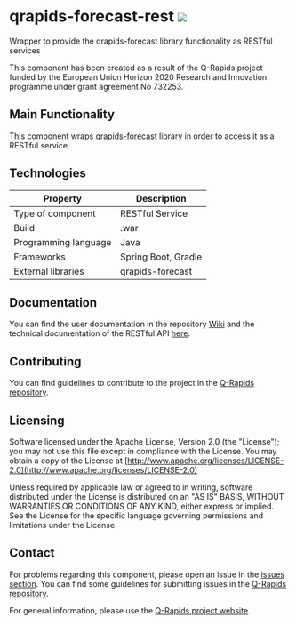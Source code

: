 # qrapids-forecast-rest ![](https://img.shields.io/badge/License-Apache2.0-blue.svg)
Wrapper to provide the qrapids-forecast library functionality as RESTful services

This component has been created as a result of the Q-Rapids project funded by the European Union Horizon 2020 Research and Innovation programme under grant agreement No 732253.

## Main Functionality
This component wraps [qrapids-forecast](https://github.com/q-rapids/qrapids-forecast) library in order to access it as a RESTful service.

## Technologies
|Property|Description|
| -------------------- | --------------------|
| Type of component    | RESTful Service     |
| Build                | .war                |
| Programming language | Java                |
| Frameworks           | Spring Boot, Gradle |
| External libraries   | qrapids-forecast    |

## Documentation

You can find the user documentation in the repository [Wiki](https://github.com/q-rapids/qrapids-forecast-rest/wiki) and the technical documentation of the RESTful API [here](https://q-rapids.github.io/qrapids-forecast-rest).

## Contributing

You can find guidelines to contribute to the project in the [Q-Rapids repository](https://github.com/q-rapids/q-rapids/blob/master/CONTRIBUTING.md).

## Licensing

Software licensed under the Apache License, Version 2.0 (the "License"); you may not use this file except in compliance with the License. You may obtain a copy of the License at [http://www.apache.org/licenses/LICENSE-2.0](http://www.apache.org/licenses/LICENSE-2.0)
 
Unless required by applicable law or agreed to in writing, software distributed under the License is distributed on an "AS IS" BASIS,
WITHOUT WARRANTIES OR CONDITIONS OF ANY KIND, either express or implied. See the License for the specific language governing permissions and limitations under the License.


## Contact 

For problems regarding this component, please open an issue in the [issues section](https://github.com/q-rapids/qrapids-forecast-rest/issues). You can find some guidelines for submitting issues in the [Q-Rapids repository](https://github.com/q-rapids/q-rapids/blob/master/CONTRIBUTING.md).

For general information, please use the [Q-Rapids project website](http://www.q-rapids.eu/contact).